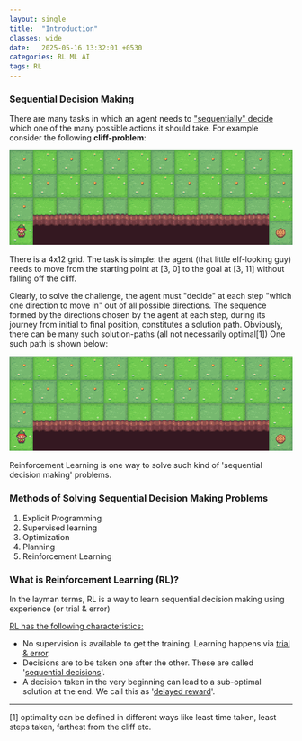 ```yaml
---
layout: single
title:  "Introduction"
classes: wide
date:   2025-05-16 13:32:01 +0530
categories: RL ML AI
tags: RL
---
```


<h3>Sequential Decision Making</h3>
<p>There are many tasks in which an agent needs to <u>"sequentially" decide</u> which one of the many possible actions it should take. For example consider the following <b>cliff-problem</b>:</p>

<img src="/assets/rl_images/intro_cliff_grid.gif" alt="Grid with Cliff" />

<p>There is a 4x12 grid.  The task is simple: the agent (that little elf-looking guy) needs to move from the starting point at [3, 0] to the goal at [3, 11] without falling off the cliff.</p>

<p> Clearly, to solve the challenge, the agent must "decide" at each step "which one direction to move in" out of all possible directions. The sequence formed by the directions chosen by the agent at each step, during its journey from initial to final position, constitutes a solution path. Obviously, there can be many such solution-paths (all not necessarily optimal[1]) One such path is shown below: </p>

<img src="/assets/rl_images/intro_cliff_grid_soln.gif" alt="Solution" />

<p>Reinforcement Learning is one way to solve such kind of 'sequential decision making' problems.</p>


<h3>Methods of Solving Sequential Decision Making Problems</h3>
<ol>
  <li>Explicit Programming</li>
  <li>Supervised learning</li>
  <li>Optimization</li>
  <li>Planning</li>
  <li>Reinforcement Learning</li>
</ol>

<h3>What is Reinforcement Learning (RL)?</h3>
<p>
  In the layman terms, RL is a way to learn sequential decision making using experience (or trial & error) 
 
</p>
<div>
   <u>RL has the following characteristics:</u>
<ul> 
  <li>No supervision is available to get the training. Learning happens via <u>trial & error</u>.  </li>
  <li>Decisions are to be taken one after the other. These are called '<u>sequential decisions</u>'. </li>
  <li>A decision taken in the very beginning can lead to a sub-optimal solution at the end. We call this as '<u>delayed reward</u>'. </li>
</ul>
</div>

<hr>
<div>[1] optimality can be defined in different ways like least time taken, least steps taken, farthest from the cliff etc.</div>
